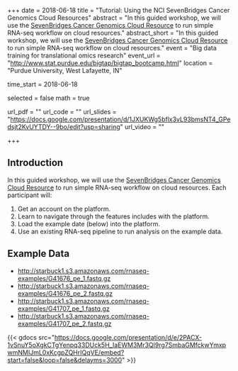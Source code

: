 +++
date = 2018-06-18
title = "Tutorial: Using the NCI SevenBridges Cancer Genomics Cloud Resources"
abstract = "In this guided workshop, we will use the [SevenBridges Cancer Genomics Cloud Resource](https://cgc.sbgenomics.com) to run simple RNA-seq workflow on cloud resources."
abstract_short = "In this guided workshop, we will use the [SevenBridges Cancer Genomics Cloud Resource](https://cgc.sbgenomics.com) to run simple RNA-seq workflow on cloud resources."
event = "Big data training for translational omics research"
event_url = "http://www.stat.purdue.edu/bigtap/bigtap_bootcamp.html"
location = "Purdue University, West Lafayette, IN"

time_start = 2018-06-18

selected = false
math = true

url_pdf = ""
url_code = ""
url_slides = "https://docs.google.com/presentation/d/1JXUKWg5bflx3vL93bmsNT4_GPedsjt2KvUYTDY--9bo/edit?usp=sharing"
url_video = ""

+++

## Introduction

In this guided workshop, we will use the [SevenBridges Cancer Genomics Cloud Resource](https://cgc.sbgenomics.com) to run simple RNA-seq
workflow on cloud resources. Each participant will:

1. Get an account on the platform.
2. Learn to navigate through the features includes with the platform.
3. Load the example date (below) into the platform.
4. Use an existing RNA-seq pipeline to run analysis on the example data.



## Example Data

- http://starbuck1.s3.amazonaws.com/rnaseq-examples/G41676_pe_1.fastq.gz
- http://starbuck1.s3.amazonaws.com/rnaseq-examples/G41676_pe_2.fastq.gz
- http://starbuck1.s3.amazonaws.com/rnaseq-examples/G41707_pe_1.fastq.gz
- http://starbuck1.s3.amazonaws.com/rnaseq-examples/G41707_pe_2.fastq.gz

{{< gdocs src="https://docs.google.com/presentation/d/e/2PACX-1vSnuY5oXgkCTgYenpq33DUck5H_IaEWM3Mr3Ql9rg7SmbaGMfckwYmxpwmNMIJmL0xKcgpZQHrIQqVE/embed?start=false&loop=false&delayms=3000" >}}


